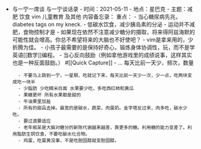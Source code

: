 - 与一宁一席谈
    与一宁谈话录
        - 时间：2021-05-11
        - 地点：星巴克
        - 主题：减肥 饮食 vim 儿童教育 及其他
    内容备忘录：
    重点：
        - 当心糖尿病先兆，diabetes tags on my kneck.
        - 低碳水饮食，减少胰岛素的分泌
        - 运动并不减肥，食物控制才是
        - 如果现在依然不注意减少糖分的摄取，将来得阿兹海默的可能性就会增高。你总不希望将来的大脑也不好使吧？
        - vim是拿来用的，少折腾为佳。
        - 小孩子最需要的是保持好奇心，锻炼身体协调性，玩，而不是学英语[[数学]]编程。
        - 当心反向鼓励（例如拿他游戏里的成绩说事，这样其实也是一种反面鼓励。）
    #[[Quick Capture]]
        - ...
每天比前一天少，频次，数量

        - 不要马上跳到一宁，一星期、吃就记下来，每天比前一天少一次，少一点，吃两块变成吃一块半
        - 少脂肪 少吃精米白面 水果要少吃，多吃西红柿和黄瓜 
        - 果糖更坏 所有水果都是甜的
        - 牛油果里加盐
        - 所有的甜品去掉。最宽的是碳水，蔬菜，肉蛋奶。金字塔反过来，肉多吃，碳水少吃。
        - 要过渡要适应
        - 老年痴呆是大脑对糖分的新陈代谢越来越差，靠更多的糖。利用糖的能力变差了。利用脂肪生铜饮食，不要吃碳水化合物。
        - 鸡蛋，吃蛋黄没事，不是吃胆固醇就变胆固醇。
